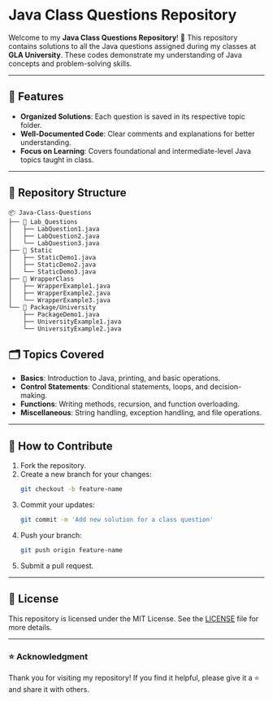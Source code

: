 # Java Class Questions Repository

Welcome to my **Java Class Questions Repository**! 🚀 This repository contains solutions to all the Java questions assigned during my classes at **GLA University**. These codes demonstrate my understanding of Java concepts and problem-solving skills.

---

## 🌟 Features

- **Organized Solutions**: Each question is saved in its respective topic folder.
- **Well-Documented Code**: Clear comments and explanations for better understanding.
- **Focus on Learning**: Covers foundational and intermediate-level Java topics taught in class.

---

## 📂 Repository Structure

```
📦 Java-Class-Questions
├── 📁 Lab_Questions
│   ├── LabQuestion1.java
│   ├── LabQuestion2.java
│   └── LabQuestion3.java
├── 📁 Static
│   ├── StaticDemo1.java
│   ├── StaticDemo2.java
│   └── StaticDemo3.java
├── 📁 WrapperClass
│   ├── WrapperExample1.java
│   ├── WrapperExample2.java
│   └── WrapperExample3.java
└── 📁 Package/University
    ├── PackageDemo1.java
    ├── UniversityExample1.java
    └── UniversityExample2.java
```

## 🗂️ Topics Covered

- **Basics**: Introduction to Java, printing, and basic operations.
- **Control Statements**: Conditional statements, loops, and decision-making.
- **Functions**: Writing methods, recursion, and function overloading.
- **Miscellaneous**: String handling, exception handling, and file operations.

---

## 🤝 How to Contribute

1. Fork the repository.
2. Create a new branch for your changes:
   ```bash
   git checkout -b feature-name
   ```
3. Commit your updates:
   ```bash
   git commit -m 'Add new solution for a class question'
   ```
4. Push your branch:
   ```bash
   git push origin feature-name
   ```
5. Submit a pull request.

---

## 📜 License

This repository is licensed under the MIT License. See the [LICENSE](LICENSE) file for more details.

---

### ⭐ Acknowledgment

Thank you for visiting my repository! If you find it helpful, please give it a ⭐ and share it with others.
